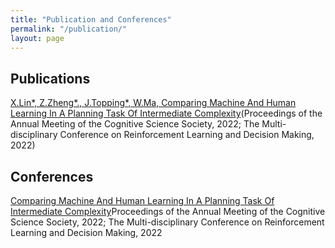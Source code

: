 ```yaml
---
title: "Publication and Conferences"
permalink: "/publication/"
layout: page
---
```


## Publications

[X.Lin*, Z.Zheng*., J.Topping*, W.Ma, Comparing Machine And Human Learning In A Planning Task Of Intermediate Complexity](https://escholarship.org/uc/item/8wm748d8)(Proceedings of the Annual Meeting of the Cognitive Science Society, 2022; The Multi-disciplinary Conference on Reinforcement Learning and Decision Making, 2022)   

## Conferences

[Comparing Machine And Human Learning In A Planning Task Of Intermediate Complexity](/rldm2022.jpg)Proceedings of the Annual Meeting of the Cognitive Science Society, 2022; The Multi-disciplinary Conference on Reinforcement Learning and Decision Making, 2022
